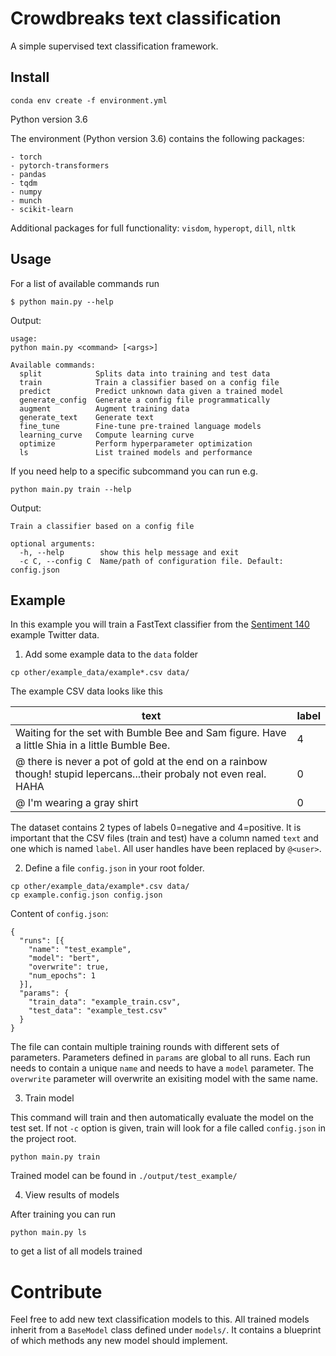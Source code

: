 # Crowdbreaks text classification 
A simple supervised text classification framework.

## Install
```
conda env create -f environment.yml
```
Python version 3.6

The environment (Python version 3.6) contains the following packages:
```
- torch
- pytorch-transformers
- pandas
- tqdm
- numpy
- munch
- scikit-learn
```
Additional packages for full functionality: `visdom`, `hyperopt`, `dill`, `nltk`

## Usage
For a list of available commands run 
```
$ python main.py --help
```
Output:
```
usage: 
python main.py <command> [<args>]

Available commands:
  split            Splits data into training and test data
  train            Train a classifier based on a config file
  predict          Predict unknown data given a trained model
  generate_config  Generate a config file programmatically
  augment          Augment training data
  generate_text    Generate text
  fine_tune        Fine-tune pre-trained language models
  learning_curve   Compute learning curve
  optimize         Perform hyperparameter optimization
  ls               List trained models and performance
```

If you need help to a specific subcommand you can run e.g.
```
python main.py train --help
```
Output:
```
Train a classifier based on a config file

optional arguments:
  -h, --help        show this help message and exit
  -c C, --config C  Name/path of configuration file. Default: config.json
```


## Example
In this example you will train a FastText classifier from the [Sentiment 140](http://help.sentiment140.com/for-students/) example Twitter data.

1) Add some example data to the `data` folder
```
cp other/example_data/example*.csv data/
```
The example CSV data looks like this

text | label 
---- | -----
Waiting for the set with Bumble Bee and Sam figure. Have a little Shia in a little Bumble Bee. | 4 |
@<user> there is never a pot of gold at the end on a rainbow though!   stupid lepercans...their probaly not even real. HAHA | 0 |
@<user> I'm wearing a gray shirt | 0 |
  
The dataset contains 2 types of labels 0=negative and 4=positive. It is important that the CSV files (train and test) have a column named `text` and one which is named `label`. All user handles have been replaced by `@<user>`.

2) Define a file `config.json` in your root folder.
```
cp other/example_data/example*.csv data/
cp example.config.json config.json
```
Content of `config.json`:
```
{
  "runs": [{
    "name": "test_example",
    "model": "bert",
    "overwrite": true,
    "num_epochs": 1
  }],
  "params": {
    "train_data": "example_train.csv",
    "test_data": "example_test.csv"
  }
}
```
The file can contain multiple training rounds with different sets of parameters. Parameters defined in `params` are global to all runs. Each run needs to contain a unique `name` and needs to have a `model` parameter. The `overwrite` parameter will overwrite an exisiting model with the same name.

3) Train model

This command will train and then automatically evaluate the model on the test set. If not `-c` option is given, train will look for a file called `config.json` in the project root.
```
python main.py train
```
Trained model can be found in `./output/test_example/`

4) View results of models

After training you can run 
```
python main.py ls
```
to get a list of all models trained

# Contribute
Feel free to add new text classification models to this. All trained models inherit from a `BaseModel` class defined under `models/`. It contains a blueprint of which methods any new model should implement.

